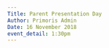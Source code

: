 ```yaml
---
Title: Parent Presentation Day
Author: Primoris Admin
Date: 16 November 2018
event_detail: 1:30pm
---
```


